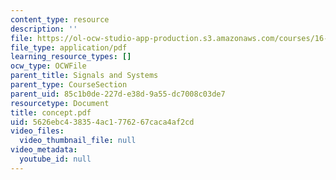 ```yaml
---
content_type: resource
description: ''
file: https://ol-ocw-studio-app-production.s3.amazonaws.com/courses/16-01-unified-engineering-i-ii-iii-iv-fall-2005-spring-2006/5626ebc438354ac1776267caca4af2cd_concept.pdf
file_type: application/pdf
learning_resource_types: []
ocw_type: OCWFile
parent_title: Signals and Systems
parent_type: CourseSection
parent_uid: 85c1b0de-227d-e38d-9a55-dc7008c03de7
resourcetype: Document
title: concept.pdf
uid: 5626ebc4-3835-4ac1-7762-67caca4af2cd
video_files:
  video_thumbnail_file: null
video_metadata:
  youtube_id: null
---
```

